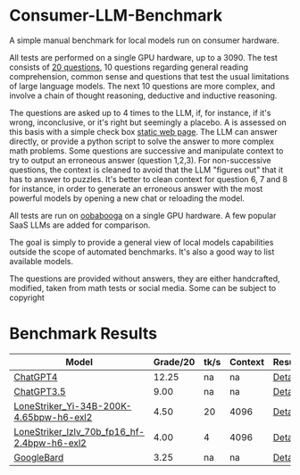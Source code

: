 # Consumer-LLM-Benchmark
A simple manual benchmark for local models run on consumer hardware.

All tests are performed on a single GPU hardware, up to a 3090. The test consists of [20 questions](https://github.com/EMRD95/Consumer-LLM-Benchmark/blob/main/LLMs%20Benchmark%20questions%20no%20answers.pdf), 10 questions regarding general reading comprehension, common sense and questions that test the usual limitations of large language models. The next 10 questions are more complex, and involve a chain of thought reasoning, deductive and inductive reasoning.

The questions are asked up to 4 times to the LLM, if, for instance, if it's wrong, inconclusive, or it's right but seemingly a placebo. A is assessed on this basis with a simple check box [static web page](https://emrd95.github.io/Consumer-LLM-Benchmark/). The LLM can answer directly, or provide a python script to solve the answer to more complex math problems. Some questions are successive and manipulate context to try to output an erroneous answer (question 1,2,3). For non-successive questions, the context is cleaned to avoid that the LLM "figures out" that it has to answer to puzzles. It's better to clean context for question 6, 7 and 8 for instance, in order to generate an erroneous answer with the most powerful models by opening a new chat or reloading the model.

All tests are run on [oobabooga](https://github.com/oobabooga/text-generation-webui) on a single GPU hardware. A few popular SaaS LLMs are added for comparison.

The goal is simply to provide a general view of local models capabilities outside the scope of automated benchmarks. It's also a good way to list available models.

The questions are provided without answers, they are either handcrafted, modified, taken from math tests or social media. Some can be subject to copyright

# Benchmark Results

| Model | Grade/20 | tk/s | Context | Results | Date |
|----------|----------|----------|----------|----------|----------|
| [ChatGPT4](https://chat.openai.com/) | 12.25 | na | na | [Details](https://github.com/EMRD95/Consumer-LLM-Benchmark/blob/main/grades/ChatGPT4grades-11-26-2023.json) | 11/26/23 |
| [ChatGPT3.5](https://chat.openai.com/) | 9.00 | na | na | [Details](https://github.com/EMRD95/Consumer-LLM-Benchmark/blob/main/grades/ChatGPT3.5grades-11-26-2023.json) | 11/26/23 |
| [LoneStriker_Yi-34B-200K-4.65bpw-h6-exl2](https://huggingface.co/LoneStriker/Yi-34B-200K-4.65bpw-h6-exl2) | 4.50 | 20 | 4096 | [Details](https://github.com/EMRD95/Consumer-LLM-Benchmark/blob/main/grades/LoneStriker_Yi-34B-200K-4.65bpw-h6-exl2grades-11-26-2023.json) | 11/26/23 |
| [LoneStriker_lzlv_70b_fp16_hf-2.4bpw-h6-exl2](https://huggingface.co/LoneStriker/lzlv_70b_fp16_hf-2.4bpw-h6-exl2) | 4.00 | 4 | 4096 | [Details](https://github.com/EMRD95/Consumer-LLM-Benchmark/blob/main/grades/LoneStriker_Yi-34B-200K-4.65bpw-h6-exl2grades-11-26-2023.json) | 11/26/23 |
| [GoogleBard](https://bard.google.com/chat) | 3.25 | na | na | [Details](https://github.com/EMRD95/Consumer-LLM-Benchmark/blob/main/grades/GoogleBardgrades-11-26-2023.json) | 11/26/23 |
